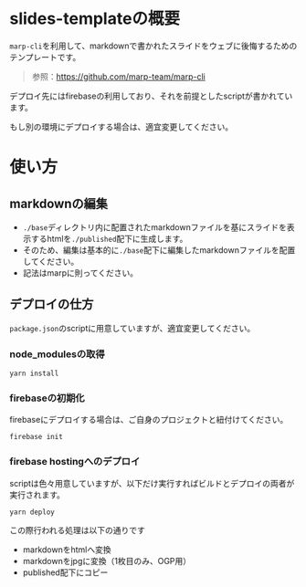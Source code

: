# slides-templateの概要

`marp-cli`を利用して、markdownで書かれたスライドをウェブに後悔するためのテンプレートです。

> 参照：https://github.com/marp-team/marp-cli

デプロイ先にはfirebaseの利用しており、それを前提としたscriptが書かれています。

もし別の環境にデプロイする場合は、適宜変更してください。

# 使い方

## markdownの編集

- `./base`ディレクトリ内に配置されたmarkdownファイルを基にスライドを表示するhtmlを`./published`配下に生成します。
- そのため、編集は基本的に`./base`配下に編集したmarkdownファイルを配置してください。
- 記法はmarpに則ってください。

## デプロイの仕方

`package.json`のscriptに用意していますが、適宜変更してください。

### node_modulesの取得

```
yarn install
```

### firebaseの初期化

firebaseにデプロイする場合は、ご自身のプロジェクトと紐付けてください。

```
firebase init
```

### firebase hostingへのデプロイ

scriptは色々用意していますが、以下だけ実行すればビルドとデプロイの両者が実行されます。

```
yarn deploy
```

この際行われる処理は以下の通りです

- markdownをhtmlへ変換
- markdownをjpgに変換（1枚目のみ、OGP用）
- published配下にコピー



